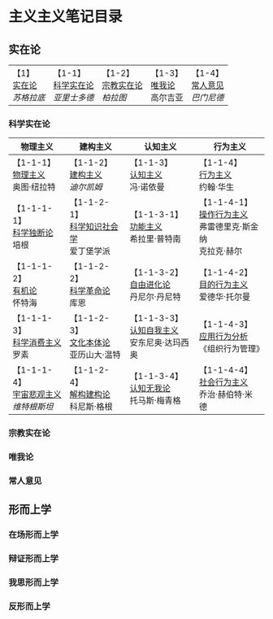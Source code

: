 # 主义主义笔记目录

## 实在论

|                                               |                                                         |                                                     |                                                 |                                                     |
| --------------------------------------------- | ------------------------------------------------------- | --------------------------------------------------- | ----------------------------------------------- | --------------------------------------------------- |
| 【1】<br />[实在论](./1/1.md)<br />*苏格拉底* | 【1-1】<br />[科学实在论](./1/1-1.md)<br />*亚里士多德* | 【1-2】<br />[宗教实在论](./1/1-2.md)<br />*柏拉图* | 【1-3】<br />[唯我论](./1/1-3.md)<br />高尔吉亚 | 【1-4】<br />[常人意见](./1/1-4.md)<br />*巴门尼德* |

### 科学实在论

| 物理主义                                                     | 建构主义                                                     | 认知主义                                                     | 行为主义                                                     |
| ------------------------------------------------------------ | ------------------------------------------------------------ | ------------------------------------------------------------ | ------------------------------------------------------------ |
| 【1-1-1】<br />[物理主义](./1/1-1/1-1-1.md)<br />奥图·纽拉特 | 【1-1-2】<br />[建构主义](./1/1-1/1-1-2.md)<br />*迪尔凯姆*  | 【1-1-3】<br />[认知主义](./1/1-1/1-1-3.md)<br />冯·诺依曼   | 【1-1-4】<br />[行为主义](./1/1-1/1-1-4.md)<br />约翰·华生 |
| 【1-1-1-1】<br />[科学独断论](./1/1-1/1-1-1-1.md)<br />培根  | 【1-1-2-1】<br />[科学知识社会学](./1/1-1/1-1-2-1.md)<br />爱丁堡学派 | 【1-1-3-1】<br />[功能主义](./1/1-1/1-1-3-1.md)<br />希拉里·普特南  | 【1-1-4-1】<br />[操作行为主义](./1/1-1/1-1-4-1.md)<br />弗雷德里克·斯金纳<br />克拉克·赫尔  |
| 【1-1-1-2】<br />[有机论](./1/1-1/1-1-1-2.md)<br />怀特海    | 【1-1-2-2】<br />[科学革命论](./1/1-1/1-1-2-2.md)<br />库恩  | 【1-1-3-2】<br />[自由进化论](./1/1-1/1-1-3-2.md)<br />丹尼尔·丹尼特    | 【1-1-4-2】<br />[目的行为主义](./1/1-1/1-1-4-2.md)<br />爱德华·托尔曼    |
| 【1-1-1-3】<br />[科学消费主义](./1/1-1/1-1-1-3.md)<br />罗素 | 【1-1-2-3】<br />[文化本体论](./1/1-1/1-1-2-3.md)<br />亚历山大·温特 | 【1-1-3-3】<br />[认知自我主义](./1/1-1/1-1-3-3.md)<br />安东尼奥·达玛西奥 | 【1-1-4-3】<br />[应用行为分析](./1/1-1/1-1-4-3.md)<br />《组织行为管理》 |
| 【1-1-1-4】<br />[宇宙悲观主义](./1/1-1/1-1-1-4.md)<br />*维特根斯坦* | 【1-1-2-4】<br />[解构建构论](./1/1-1/1-1-2-4.md)<br />科尼斯·格根 | 【1-1-3-4】<br />[认知无我论](./1/1-1/1-1-3-4.md)<br />托马斯·梅青格    | 【1-1-4-4】<br />[社会行为主义](./1/1-1/1-1-4-4.md)<br />乔治·赫伯特·米德    |

### 宗教实在论

### 唯我论

### 常人意见



## 形而上学

### 在场形而上学

### 辩证形而上学

### 我思形而上学

### 反形而上学